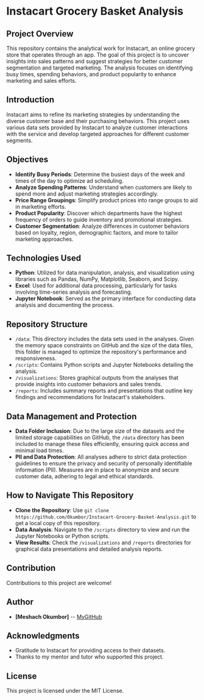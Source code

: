 # Instacart Grocery Basket Analysis

## Project Overview

This repository contains the analytical work for Instacart, an online grocery store that operates through an app. The goal of this project is to uncover insights into sales patterns and suggest strategies for better customer segmentation and targeted marketing. The analysis focuses on identifying busy times, spending behaviors, and product popularity to enhance marketing and sales efforts.

## Introduction

Instacart aims to refine its marketing strategies by understanding the diverse customer base and their purchasing behaviors. This project uses various data sets provided by Instacart to analyze customer interactions with the service and develop targeted approaches for different customer segments.

## Objectives

- **Identify Busy Periods**: Determine the busiest days of the week and times of the day to optimize ad scheduling.
- **Analyze Spending Patterns**: Understand when customers are likely to spend more and adjust marketing strategies accordingly.
- **Price Range Groupings**: Simplify product prices into range groups to aid in marketing efforts.
- **Product Popularity**: Discover which departments have the highest frequency of orders to guide inventory and promotional strategies.
- **Customer Segmentation**: Analyze differences in customer behaviors based on loyalty, region, demographic factors, and more to tailor marketing approaches.

## Technologies Used

- **Python**: Utilized for data manipulation, analysis, and visualization using libraries such as Pandas, NumPy, Matplotlib, Seaborn, and Scipy.
- **Excel**: Used for additional data processing, particularly for tasks involving time-series analysis and forecasting.
- **Jupyter Notebook**: Served as the primary interface for conducting data analysis and documenting the process.

## Repository Structure

- `/data`: This directory includes the data sets used in the analyses. Given the memory space constraints on GitHub and the size of the data files, this folder is managed to optimize the repository's performance and responsiveness.
- `/scripts`: Contains Python scripts and Jupyter Notebooks detailing the analysis.
- `/visualizations`: Stores graphical outputs from the analyses that provide insights into customer behaviors and sales trends.
- `/reports`: Includes summary reports and presentations that outline key findings and recommendations for Instacart's stakeholders.

## Data Management and Protection

- **Data Folder Inclusion**: Due to the large size of the datasets and the limited storage capabilities on GitHub, the `/data` directory has been included to manage these files efficiently, ensuring quick access and minimal load times.
- **PII and Data Protection**: All analyses adhere to strict data protection guidelines to ensure the privacy and security of personally identifiable information (PII). Measures are in place to anonymize and secure customer data, adhering to legal and ethical standards.

## How to Navigate This Repository

- **Clone the Repository**: Use `git clone https://github.com/Okumbor/Instacart-Grocery-Basket-Analysis.git` to get a local copy of this repository.
- **Data Analysis**: Navigate to the `/scripts` directory to view and run the Jupyter Notebooks or Python scripts.
- **View Results**: Check the `/visualizations` and `/reports` directories for graphical data presentations and detailed analysis reports.

## Contribution

Contributions to this project are welcome!

## Author

- **[Meshach Okumbor]** -- [MyGitHub](https://github.com/Okumbor)

## Acknowledgments

- Gratitude to Instacart for providing access to their datasets.
- Thanks to my mentor and tutor who supported this project.

## License

This project is licensed under the MIT License.
